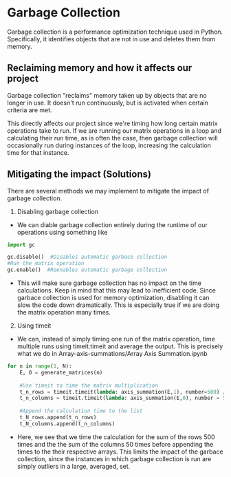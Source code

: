 # Garbage Collection

Garbage collection is a performance optimization technique used in Python. Specifically, it identifies objects that are not in use and deletes them from memory. 

## Reclaiming memory and how it affects our project

Garbage collection "reclaims" memory taken up by objects that are no longer in use. It doesn't run continuously, but is activated when certain criteria are met.

This directly affects our project since we're timing how long certain matrix operations take to run. If we are running our matrix operations in a loop and calculating their run time, as is often the case, then garbage collection will occasionally run during instances of the loop, increasing the calculation time for that instance.


## Mitigating the impact (Solutions)
There are several methods we may implement to mitigate the impact of garbage collection. 

1. Disabling garbage collection 
- We can diable garbage collection entirely during the runtime of our operations using something like
```Python
import gc

gc.disable()  #Disables automatic garbace collection
#Run the matrix operation
gc.enable()  #Reenables automatic garbage collection
```
- This will make sure garbage collection has no impact on the time calculations. Keep in mind that this may lead to inefficient code. Since garbace collection is used for memory optimization, disabling it can slow the code down dramatically. This is especially true if we are doing the matrix operation many times. 

2. Using timeit
- We can, instead of simply timing one run of the matrix operation, time multiple runs using timeit.timeit and average the output. This is precisely what we do in Array-axis-summations/Array Axis Summation.ipynb

```Python
for n in range(1, N):
    E, O = generate_matrices(n)
    
    #Use timeit to time the matrix multiplication
    t_n_rows = timeit.timeit(lambda: axis_summation(E,1), number=500) / 500  # Averaging over 500 runs
    t_n_columns = timeit.timeit(lambda: axis_summation(E,0), number = 50) / 50 
 
    #Append the calculation time to the list
    t_N_rows.append(t_n_rows)
    t_N_columns.append(t_n_columns)
```

- Here, we see that we time the calculation for the sum of the rows 500 times and the the sum of the columns 50 times before appending the times to the their respective arrays. This limits the impact of the garbace collection, since the instances in which garbage collection is run are simply outliers in a large, averaged, set.